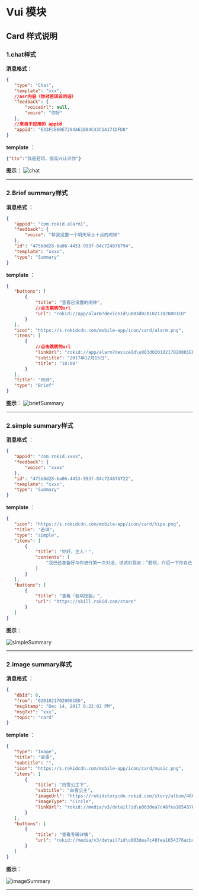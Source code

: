 # Vui 模块
## Card 样式说明 
### 1.chat样式
 
**消息格式**：

 ```json
{
    "type": "Chat",
    "template": "xxx",
    //asr内容（你对若琪说的话）
    "feedback": {
        "voiceUrl": null,
        "voice": "你好"
    },
    //来自于应用的 appid
    "appid": "E33FCE60E7294A61B84C43C1A171DFD8"
}

 ```
 
 **template** ：

 ```json
{"tts":"我是若琪，很高兴认识你"}
 ```
 
 
 **图示**：
 ![chat](images/chat-1.png)

---
  
### 2.Brief summary样式  

**消息格式** ：

 ```json
{
    "appid": "com.rokid.alarm1",
    "feedback": {
        "voice": "帮我设置一个明天早上十点的闹钟"
    },
    "id": "475b8d28-6a06-4453-993f-84c724876794",
    "template": "xxxx",
    "type": "Summary"
}
 ```
**template** ： 

 ```json
{
    "buttons": [
        {
            "title": "查看已设置的闹钟",
            //点击跳转的url
            "url": "rokid://app/alarm?deviceId\u003d02010217020001ED"
        }
    ],
    "icon": "https://s.rokidcdn.com/mobile-app/icon/card/alarm.png",
    "items": [
        {
            //点击跳转的url
            "linkUrl": "rokid://app/alarm?deviceId\u003d02010217020001ED",
            "subtitle": "2017年12月15日",
            "title": "10:00"
        }
    ],
    "title": "闹钟",
    "type": "Brief"
}
 ```
 
 
 **图示**：
 ![briefSummary](images/briefSummary.png)

---

### 2.simple summary样式  

**消息格式** ：

 ```json
{
    "appid": "com.rokid.xxxx",
    "feedback": {
        "voice": "xxxx"
    },
    "id": "475b8d28-6a06-4453-993f-84c724876722",
    "template": "xxxx",
    "type": "Summary"
}
 ```
**template** ： 

 ```json
{
    "icon": "https://s.rokidcdn.com/mobile-app/icon/card/tips.png",
    "title": "若琪",
    "type": "simple",
    "items": [
        {
            "title": "你好，主人！",
            "contents": [
                "我已经准备好与你进行第一次对话，试试对我说：“若琪，介绍一下你自己”\n想了解我的更多技能吗？"
            ]
        }
    ],
    "buttons": [
        {
            "title": "查看「若琪技能」",
            "url": "https://skill.rokid.com/store"
        }
    ]
}
 ```
 **图示**：
 
 ![simpleSummary](images/simpleSummary-1.png)

 
---

### 2.image summary样式  

**消息格式** ：

 ```json
{
    "dbId": 0,
    "from": "02010217020001ED",
    "msgStamp": "Dec 14, 2017 6:22:02 PM",
    "msgTxt": "xxx",
    "topic": "card"
}
 ```
**template** ： 

 ```json
{
    "type": "Image",
    "title": "故事",
    "subtitle": "",
    "icon": "https://s.rokidcdn.com/mobile-app/icon/card/music.png",
    "items": [
        {
            "title": "白雪公主下",
            "subtitle": "白雪公主",
            "imageUrl": "https://rokidstorycdn.rokid.com/story/album/4663853/wKgJKld7ZleCvqS6AAK2YslhXsw742_mobile_large.jpg",
            "imageType": "Circle",
            "linkUrl": "rokid://media/v3/detail?id\u003dea7c48fea1654376acbc6d837c6b8d22\u0026appId\u003dR7C638312DA94C54BFE5B3BE2FE33E44"
        }
    ],
    "buttons": [
        {
            "title": "查看专辑详情",
            "url": "rokid://media/v3/detail?id\u003dea7c48fea1654376acbc6d837c6b8d22\u0026appId\u003dR7C638312DA94C54BFE5B3BE2FE33E44"
        }
    ]
}
 ```
 **图示**：

![imageSummary](images/imageSummary.png)



---

